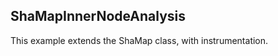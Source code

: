 ShaMapInnerNodeAnalysis
-----------------------

This example extends the ShaMap class, with instrumentation.
